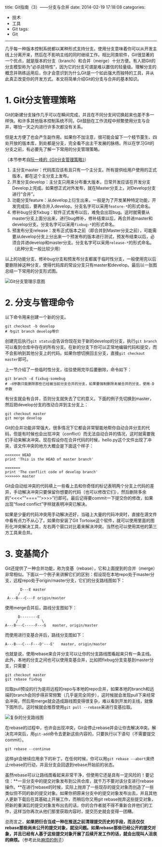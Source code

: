 title: Git指南（3）——分支与合并
date: 2014-02-19 17:18:08
categories:
- 技术
- 工具
- Git
tags:
- Git
---

几乎每一种版本控制系统都以某种形式支持分支。使用分支意味着你可以从开发主线上分离开来，然后在不影响主线的同时继续工作。相比同类软件，Git很显著的一个优点，就是版本的分支（branch）和合并（merge）十分方便。有人把Git的分支模型称为“必杀技特性”，因为它的分支可谓是难以置信的轻量级。理解分支的概念并熟练运用后，你才会意识到为什么Git是一个如此强大而独特的工具，并从此真正改变你的开发方式。本文将简单介绍Git的分支与合并的基本知识。

<!-- more -->

# 1. Git分支管理策略

Git的新建分支操作几乎可以在瞬间完成，并且在不同分支间切换起来也差不多一样快。和许多其他版本控制系统不同，Git鼓励在工作流程中频繁使用分支与合并，哪怕一天之内进行许多次都没有关系。

但是太方便了也会产生副作用。如果你不加注意，很可能会留下一个枝节蔓生、四处开放的版本库，到处都是分支，完全看不出主干发展的脉络。所以在学习Git的分支之前，有必要先了解一下常用的分支管理策略。

（本节参考自[阮一峰的《Git分支管理策略》](http://www.ruanyifeng.com/blog/2012/07/git.html)）

1. 主分支master：代码库应该有且只有一个主分支。所有提供给用户使用的正式版本，都在这个主分支上发布。
2. 开发分支develop：主分支只用来分布重大版本，日常开发应该在开发分支Develop上完成。如果想正式对外发布，就在Master分支上，对Develop分支进行“合并”。
3. 功能分支feature：从develop上衍生出来，一般是为了开发某种特定功能，开发完成后，要再合并入develop。分支名字可以采用`feature-*`的形式命名。
4. 修补bug分支fixbug：软件正式发布以后，难免会出现bug。这时就需要从master分支上面分出来，进行bug修补，修补结束以后，再合并进master和develop分支。分支名字可以采用`fixbug-*`的形式命名。
5. 预发布分支release：发布正式版本之前（即合并到Master分支之前），可能需要从develop分支上分出来一个预发布的版本进行测试，预发布结束以后，必须合并进develop和master分支。分支名字可以采用`release-*`的形式命名。（此种分支一般比较少用）

以上的功能分支、修补bug分支和预发布分支都属于临时性分支，一般使用完以后要删除掉这种分支，使得代码库的常设分支只有master和develop。最后以一张图总结一下常用的分支形式图。

![Git分支管理示意图](http://raytaylorlin-blog.oss-cn-shenzhen.aliyuncs.com/image/git/Git%E5%88%86%E6%94%AF%E7%AE%A1%E7%90%86%E7%A4%BA%E6%84%8F%E5%9B%BE.jpg)

# 2. 分支与管理命令

以下命令用来创建一个新的分支。

    git checkout -b develop
    # 与git branch develop等价

创建完后执行`git status`会告诉你现在处于新的develop的分支，执行`git branch`可以看到仓库中存在的所有分支。在新的分支下你可以正常地编辑代码和提交，而不会影响到其他分支上的代码。如果你想切换回主分支，直接`git checkout master`即可。

上一节介绍了一些临时性分支，往往使用完毕后要删除，命令如下：

    git branch -d fixbug-somebug
    # -d参数只能删除那些已经被当前分支合并的分支，如果要强制删除未被合并的分支，使用-D参数

有分支就会有合并，否则分支就失去了它的意义。下面的例子先切换到master，然后把develop分支的改动合并到主分支上：

    git checkout master
    git merge develop

Git的合并功能非常强大，很多情况下它都会非常智能地帮你自动合并分支的代码，但是有时候也会出现冲突（conflict）而无法自动合并的情况，这时就需要我们手动来解决冲突。现在假设你在合并代码的时候，hello.py这个文件出现了冲突，该文件冲突的地方大概会是下面这个样子：

    <<<<<<< HEAD
    print 'This is the HEAD of master branch'

    =======
    print 'The conflict code of develop branch'
    >>>>>>> master

Git会自动给冲突的代码填上一些看上去和你奇怪的标记表明两个分支上代码的差异，手动解决冲突只要保留你想要的代码（也可以修改它们），然后删除多余的“<<<<”“====”“>>>>”行即可。最后记得要commit一下提交你的修改，如果出现“fixed conflict”字样就表明冲突已解决。

如果是少量的代码冲突用手动解决还好，当碰上大量的代码冲突时，直接在源文件中看有点力不从心了。如果你安装了Git Tortoise这个软件，就可以使用里面的图形化冲突解决工具，左右两个窗口对比着来解决冲突。当然也可以使用其他的第三方工具来合并。

# 3. 变基简介

Git还提供了一种合并功能，称为变基（rebase），它和上面提到的合并（merge）非常相似。下面以一个例子来讲解它们的区别：假设现在本地repo处于master分支，远程repo处于origin/master分支，它们的分支路线图如下：

           D---E master
          /
     A---B---C---F origin/master

使用merge合并后，路线分支图如下：

          D--------E  
         /           \
    A---B---C-----F---G   master, origin/master

而使用进行变基合并后，路线分支图如下：

    A---B---C---F---D'---E'   master, origin/master

也就是说，使用rebase来合并分支可以让你的分支路线图看起来只有一条主线。此外，本地的分支之间也可以使用变基合并，比如把fixbug分支变基到master分支，只需要：

    git checkout master
    git rebase fixbug

拉取pull预设的行为是将远程的repo与本地的repo合并，如果本地的branch和远端的branch会同步得非常频繁（几乎是完全同步），这时候就会发现pull下来经常会冲突，然后用merge就会造成路线图变得很复杂，难以看到开发的主线，就像下图所示。这时候就会推荐使用`git pull --rebase`来进行变基拉取。

![复杂的分支路线图](http://raytaylorlin-blog.oss-cn-shenzhen.aliyuncs.com/image/git/%E5%A4%8D%E6%9D%82%E7%9A%84%E5%88%86%E6%94%AF%E8%B7%AF%E7%BA%BF%E5%9B%BE.jpg)

在rebase的过程中，也许会出现冲突，Git会停止rebase并会让你去解决冲突。解决完冲突后，用`git-add`命令去更新这些内容的，只要执行以下语句（不需要提交commit）。
    
    git rebase --continue

这样git会继续应用余下的补丁。在任何时候，你可以用`git rebase --abort`来终止rebase的行动，并且分支会回退到rebase开始前的状态。

虽然rebase可以让路线图看起来非常干净，但使用它还是具有一定风险的！要记住：**一旦分支中的提交对象发布到公共仓库，就千万不要对该分支进行rebase操作。**在进行rebase的时候，实际上抛弃了一些现存的提交对象而创造了一些类似但不同的新的提交对象。如果你把原来分支中的提交对象发布出去，并且其他人更新下载后在其基础上开展工作，而稍后你又用git rebase抛弃这些提交对象，把新的重演后的提交对象发布出去的话，你的合作者就不得不重新合并他们的工作，这样当你再次从他们那里获取内容时，提交历史就会变得一团糟。

总而言之，**如果把衍合当成一种在推送之前清理提交历史的手段，而且仅仅rebase那些尚未公开的提交对象，就没问题。如果rebase那些已经公开的提交对象，并且已经有人基于这些提交对象开展了后续开发工作的话，就会出现叫人沮丧的麻烦。**（参考此处[麻烦的例子](http://git-scm.com/book/zh/Git-%E5%88%86%E6%94%AF-%E5%88%86%E6%94%AF%E7%9A%84%E8%A1%8D%E5%90%88)）